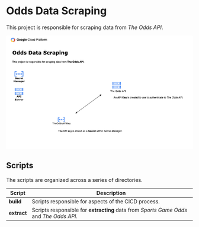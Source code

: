 # Odds Data Scraping

This project is responsible for scraping data from *The Odds API*.

![Odds Data Scraping Diagram](./diagrams/odds.png "Odds Data Scraping Diagram")

## Scripts

The scripts are organized across a series of directories.

| Script      | Description |
| ----------- | ----------- |
| **build** | Scripts responsible for aspects of the CICD process. |
| **extract** | Scripts responsible for **extracting** data from *Sports Game Odds* and *The Odds API*. |
